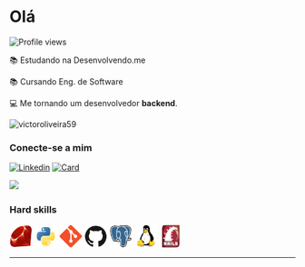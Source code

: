 # Olá

<p align="left"> <img src="https://komarev.com/ghpvc/?username=Juliasil&color=yellow" alt="Profile views" /> </p>

:books: Estudando na Desenvolvendo.me

:books: Cursando Eng. de Software

:computer: Me tornando um desenvolvedor **backend**.

<p align="midlle"> <img src="https://hermes.digitalinnovation.one/articles/cover/7d407b40-57ea-433a-aa6f-4c64d13f6aec.jpg" alt="victoroliveira59" width="300"  /> </p>

### Conecte-se a mim

<div>

[![Linkedin](https://img.shields.io/badge/Victor_Oliveira-%230077B5.svg?&logo=Linkedin&logoColor=white)](https://www.linkedin.com/in/victor-oliveira-785116195/) 
[![Card](https://img.shields.io/badge/Repositório-%230077B5.svg?&logo=github&logoColor=black&color=B8B8B8)](https://github.com/victoroliveira59?tab=repositories)


<img heigth="180em" src= "https://github-readme-stats.vercel.app/api?username=victoroliveira59&theme=radical)](https://github.com/anuraghazra/github-readme-stats"/>


### Hard skills

<a href="https://stackshare.io/ruby" target="_blank"><img src="https://github.com/devicons/devicon/raw/master/icons/ruby/ruby-original.svg" alt="ruby" width="40" height="40" /></a>
<a href="https://stackshare.io/python" target="_blank"><img src="https://github.com/devicons/devicon/raw/master/icons/python/python-original.svg" alt="python" width="40" height="40" /></a> 
<a href="https://stackshare.io/git" target="_blank"><img src="https://github.com/devicons/devicon/raw/master/icons/git/git-original.svg" alt="git" width="40" height="40" /></a> 
<a href="https://stackshare.io/github" target="_blank"><img src="https://github.com/devicons/devicon/raw/master/icons/github/github-original.svg" alt="github" width="40" height="40" /></a> 
<a href="https://stackshare.io/postgresql" target="_blank"><img src="https://github.com/devicons/devicon/raw/master/icons/postgresql/postgresql-original.svg" alt="postgresql" width="40" height="40" /></a> 
<a href="https://stackshare.io/linux" target="_blank"><img src="https://github.com/devicons/devicon/raw/master/icons/linux/linux-original.svg" alt="linux" width="40" height="40" /></a> 
<a href="https://stackshare.io/rails" target="_blank"><img src="https://github.com/devicons/devicon/raw/master/icons/rails/rails-original-wordmark.svg" alt="rails" width="40" height="40" /></a>


</p>
<hr>
</div>
